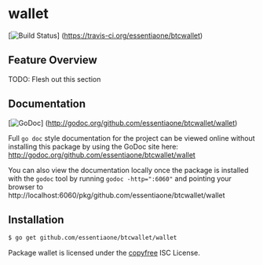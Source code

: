 wallet
======

[![Build Status](https://travis-ci.org/essentiaone/btcwallet.png?branch=master)]
(https://travis-ci.org/essentiaone/btcwallet)

## Feature Overview

TODO: Flesh out this section

## Documentation

[![GoDoc](https://godoc.org/github.com/essentiaone/btcwallet/wallet?status.png)]
(http://godoc.org/github.com/essentiaone/btcwallet/wallet)

Full `go doc` style documentation for the project can be viewed online without
installing this package by using the GoDoc site here:
http://godoc.org/github.com/essentiaone/btcwallet/wallet

You can also view the documentation locally once the package is installed with
the `godoc` tool by running `godoc -http=":6060"` and pointing your browser to
http://localhost:6060/pkg/github.com/essentiaone/btcwallet/wallet

## Installation

```bash
$ go get github.com/essentiaone/btcwallet/wallet
```

Package wallet is licensed under the [copyfree](http://copyfree.org) ISC
License.
